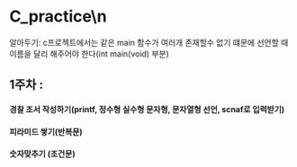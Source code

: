 # C_practice\n

알아두기: c프로젝트에서는 같은 main 함수가 여러개 존재할수 없기 떄문에 선언할 때 이름을 달리 해주어야 한다(int main(void) 부분)


## 1주차 : 
#### 경찰 조서 작성하기(printf, 정수형 실수형 문자형, 문자열형 선언, scnaf로 입력받기)
#### 피라미드 쌓기(반복문)
#### 숫자맞추기 (조건문)
